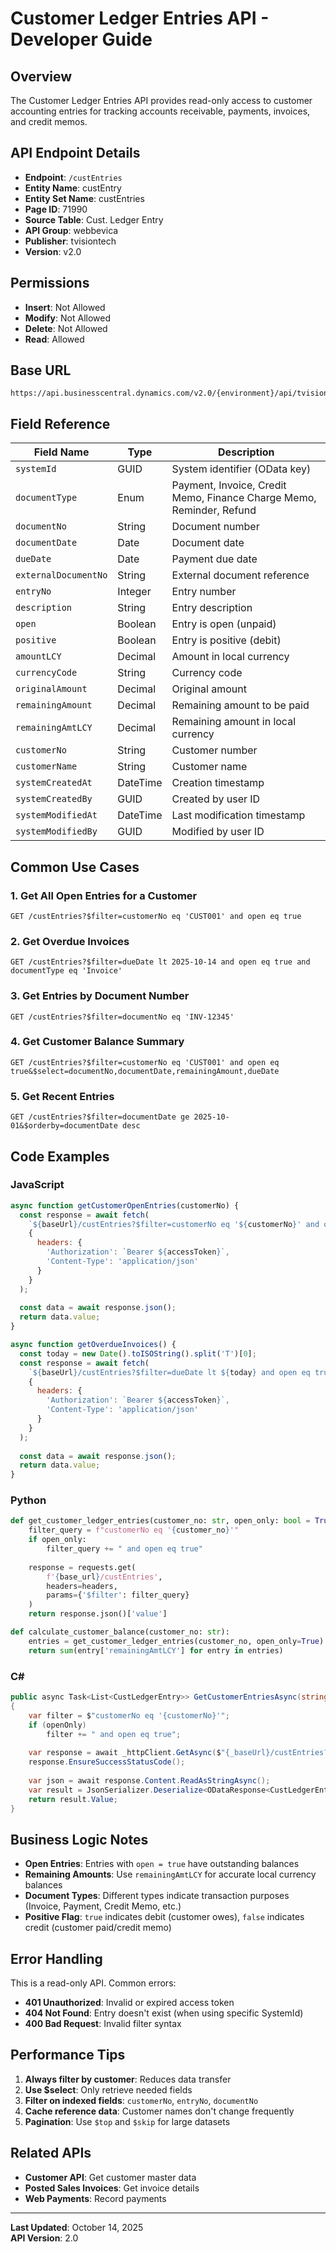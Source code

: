 # Customer Ledger Entries API - Developer Guide

## Overview
The Customer Ledger Entries API provides read-only access to customer accounting entries for tracking accounts receivable, payments, invoices, and credit memos.

## API Endpoint Details
- **Endpoint**: `/custEntries`
- **Entity Name**: custEntry
- **Entity Set Name**: custEntries
- **Page ID**: 71990
- **Source Table**: Cust. Ledger Entry
- **API Group**: webbevica
- **Publisher**: tvisiontech
- **Version**: v2.0

## Permissions
- **Insert**: Not Allowed
- **Modify**: Not Allowed
- **Delete**: Not Allowed
- **Read**: Allowed

## Base URL
```
https://api.businesscentral.dynamics.com/v2.0/{environment}/api/tvisiontech/webbevica/v2.0/custEntries
```

## Field Reference

| Field Name | Type | Description |
|------------|------|-------------|
| `systemId` | GUID | System identifier (OData key) |
| `documentType` | Enum | Payment, Invoice, Credit Memo, Finance Charge Memo, Reminder, Refund |
| `documentNo` | String | Document number |
| `documentDate` | Date | Document date |
| `dueDate` | Date | Payment due date |
| `externalDocumentNo` | String | External document reference |
| `entryNo` | Integer | Entry number |
| `description` | String | Entry description |
| `open` | Boolean | Entry is open (unpaid) |
| `positive` | Boolean | Entry is positive (debit) |
| `amountLCY` | Decimal | Amount in local currency |
| `currencyCode` | String | Currency code |
| `originalAmount` | Decimal | Original amount |
| `remainingAmount` | Decimal | Remaining amount to be paid |
| `remainingAmtLCY` | Decimal | Remaining amount in local currency |
| `customerNo` | String | Customer number |
| `customerName` | String | Customer name |
| `systemCreatedAt` | DateTime | Creation timestamp |
| `systemCreatedBy` | GUID | Created by user ID |
| `systemModifiedAt` | DateTime | Last modification timestamp |
| `systemModifiedBy` | GUID | Modified by user ID |

## Common Use Cases

### 1. Get All Open Entries for a Customer
```http
GET /custEntries?$filter=customerNo eq 'CUST001' and open eq true
```

### 2. Get Overdue Invoices
```http
GET /custEntries?$filter=dueDate lt 2025-10-14 and open eq true and documentType eq 'Invoice'
```

### 3. Get Entries by Document Number
```http
GET /custEntries?$filter=documentNo eq 'INV-12345'
```

### 4. Get Customer Balance Summary
```http
GET /custEntries?$filter=customerNo eq 'CUST001' and open eq true&$select=documentNo,documentDate,remainingAmount,dueDate
```

### 5. Get Recent Entries
```http
GET /custEntries?$filter=documentDate ge 2025-10-01&$orderby=documentDate desc
```

## Code Examples

### JavaScript
```javascript
async function getCustomerOpenEntries(customerNo) {
  const response = await fetch(
    `${baseUrl}/custEntries?$filter=customerNo eq '${customerNo}' and open eq true`,
    {
      headers: {
        'Authorization': `Bearer ${accessToken}`,
        'Content-Type': 'application/json'
      }
    }
  );
  
  const data = await response.json();
  return data.value;
}

async function getOverdueInvoices() {
  const today = new Date().toISOString().split('T')[0];
  const response = await fetch(
    `${baseUrl}/custEntries?$filter=dueDate lt ${today} and open eq true and documentType eq 'Invoice'&$orderby=dueDate asc`,
    {
      headers: {
        'Authorization': `Bearer ${accessToken}`,
        'Content-Type': 'application/json'
      }
    }
  );
  
  const data = await response.json();
  return data.value;
}
```

### Python
```python
def get_customer_ledger_entries(customer_no: str, open_only: bool = True):
    filter_query = f"customerNo eq '{customer_no}'"
    if open_only:
        filter_query += " and open eq true"
    
    response = requests.get(
        f'{base_url}/custEntries',
        headers=headers,
        params={'$filter': filter_query}
    )
    return response.json()['value']

def calculate_customer_balance(customer_no: str):
    entries = get_customer_ledger_entries(customer_no, open_only=True)
    return sum(entry['remainingAmtLCY'] for entry in entries)
```

### C#
```csharp
public async Task<List<CustLedgerEntry>> GetCustomerEntriesAsync(string customerNo, bool openOnly = true)
{
    var filter = $"customerNo eq '{customerNo}'";
    if (openOnly)
        filter += " and open eq true";
    
    var response = await _httpClient.GetAsync($"{_baseUrl}/custEntries?$filter={filter}");
    response.EnsureSuccessStatusCode();
    
    var json = await response.Content.ReadAsStringAsync();
    var result = JsonSerializer.Deserialize<ODataResponse<CustLedgerEntry>>(json);
    return result.Value;
}
```

## Business Logic Notes

- **Open Entries**: Entries with `open = true` have outstanding balances
- **Remaining Amounts**: Use `remainingAmtLCY` for accurate local currency balances
- **Document Types**: Different types indicate transaction purposes (Invoice, Payment, Credit Memo, etc.)
- **Positive Flag**: `true` indicates debit (customer owes), `false` indicates credit (customer paid/credit memo)

## Error Handling

This is a read-only API. Common errors:
- **401 Unauthorized**: Invalid or expired access token
- **404 Not Found**: Entry doesn't exist (when using specific SystemId)
- **400 Bad Request**: Invalid filter syntax

## Performance Tips

1. **Always filter by customer**: Reduces data transfer
2. **Use $select**: Only retrieve needed fields
3. **Filter on indexed fields**: `customerNo`, `entryNo`, `documentNo`
4. **Cache reference data**: Customer names don't change frequently
5. **Pagination**: Use `$top` and `$skip` for large datasets

## Related APIs
- **Customer API**: Get customer master data
- **Posted Sales Invoices**: Get invoice details
- **Web Payments**: Record payments

---

**Last Updated**: October 14, 2025  
**API Version**: 2.0
